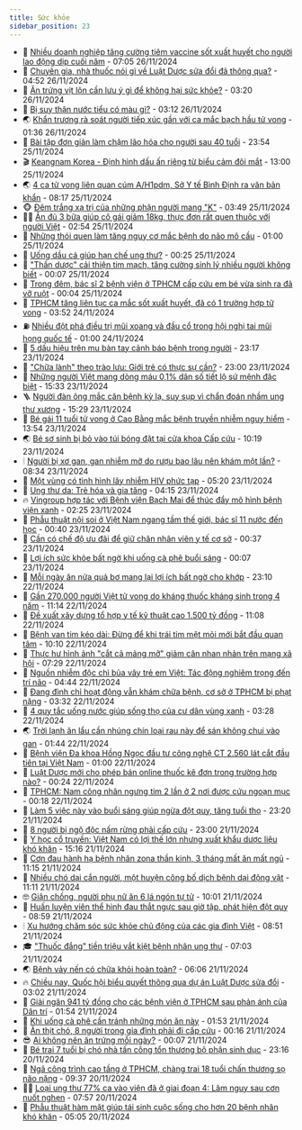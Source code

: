 ```yaml
---
title: Sức khỏe
sidebar_position: 23
---
```


<!-- dantri-suc-khoe:START -->
- 🤔 [Nhiều doanh nghiệp tăng cường tiêm vaccine sốt xuất huyết cho người lao động dịp cuối năm](https://dantri.com.vn/suc-khoe/nhieu-doanh-nghiep-tang-cuong-tiem-vaccine-sot-xuat-huyet-cho-nguoi-lao-dong-dip-cuoi-nam-20241126134445826.htm) - 07:05 26/11/2024
- 🚦 [Chuyên gia, nhà thuốc nói gì về Luật Dược sửa đổi đã thông qua?](https://dantri.com.vn/suc-khoe/chuyen-gia-nha-thuoc-noi-gi-ve-luat-duoc-sua-doi-da-thong-qua-20241126101255411.htm) - 04:52 26/11/2024
- 🤖 [Ăn trứng vịt lộn cần lưu ý gì để không hại sức khỏe?](https://dantri.com.vn/suc-khoe/an-trung-vit-lon-can-luu-y-gi-de-khong-hai-suc-khoe-20241125064857209.htm) - 03:20 26/11/2024
- 🐻 [Bị suy thận nước tiểu có màu gì?](https://dantri.com.vn/suc-khoe/bi-suy-than-nuoc-tieu-co-mau-gi-20241126073218066.htm) - 03:12 26/11/2024
- 🌏 [Khẩn trương rà soát người tiếp xúc gần với ca mắc bạch hầu tử vong](https://dantri.com.vn/suc-khoe/khan-truong-ra-soat-nguoi-tiep-xuc-gan-voi-ca-mac-bach-hau-tu-vong-20241126082303780.htm) - 01:36 26/11/2024
- 👺 [Bài tập đơn giản làm chậm lão hóa cho người sau 40 tuổi](https://dantri.com.vn/suc-khoe/bai-tap-don-gian-lam-cham-lao-hoa-cho-nguoi-sau-40-tuoi-20241125080731116.htm) - 23:54 25/11/2024
- 🎬 [Keangnam Korea - Định hình dấu ấn riêng từ biểu cảm đôi mắt](https://dantri.com.vn/suc-khoe/keangnam-korea-dinh-hinh-dau-an-rieng-tu-bieu-cam-doi-mat-20241125140200660.htm) - 13:00 25/11/2024
- 🌏 [4 ca tử vong liên quan cúm A/H1pdm, Sở Y tế Bình Định ra văn bản khẩn](https://dantri.com.vn/suc-khoe/4-ca-tu-vong-lien-quan-cum-ah1pdm-so-y-te-binh-dinh-ra-van-ban-khan-20241125145915738.htm) - 08:17 25/11/2024
- 🐵 [Đêm trắng xạ trị của những phận người mang &quot;K&quot;](https://dantri.com.vn/suc-khoe/dem-trang-xa-tri-cua-nhung-phan-nguoi-mang-k-20241031175346616.htm) - 03:49 25/11/2024
- 👨‍🏫 [Ăn đủ 3 bữa giúp cô gái giảm 18kg, thực đơn rất quen thuộc với người Việt](https://dantri.com.vn/suc-khoe/an-du-3-bua-giup-co-gai-giam-18kg-thuc-don-rat-quen-thuoc-voi-nguoi-viet-20241125074538836.htm) - 02:54 25/11/2024
- 🤗 [Những thói quen làm tăng nguy cơ mắc bệnh do não mô cầu](https://dantri.com.vn/suc-khoe/nhung-thoi-quen-lam-tang-nguy-co-mac-benh-do-nao-mo-cau-20241121210948653.htm) - 01:00 25/11/2024
- 🫶 [Uống dầu cá giúp hạn chế ung thư?](https://dantri.com.vn/suc-khoe/uong-dau-ca-giup-han-che-ung-thu-20241124111037708.htm) - 00:25 25/11/2024
- 🙉 [&quot;Thần dược&quot; cải thiện tim mạch, tăng cường sinh lý nhiều người không biết](https://dantri.com.vn/suc-khoe/than-duoc-cai-thien-tim-mach-tang-cuong-sinh-ly-nhieu-nguoi-khong-biet-20241113162530957.htm) - 00:07 25/11/2024
- 🦅 [Trong đêm, bác sĩ 2 bệnh viện ở TPHCM cấp cứu em bé vừa sinh ra đã vỡ ruột](https://dantri.com.vn/suc-khoe/trong-dem-bac-si-2-benh-vien-o-tphcm-cap-cuu-em-be-vua-sinh-ra-da-vo-ruot-20241124232123147.htm) - 00:04 25/11/2024
- 🐘 [TPHCM tăng liên tục ca mắc sốt xuất huyết, đã có 1 trường hợp tử vong](https://dantri.com.vn/suc-khoe/tphcm-tang-lien-tuc-ca-mac-sot-xuat-huyet-da-co-1-truong-hop-tu-vong-20241124105013875.htm) - 03:52 24/11/2024
- ⛽️ [Nhiều đột phá điều trị mũi xoang và đầu cổ trong hội nghị tai mũi họng quốc tế](https://dantri.com.vn/suc-khoe/nhieu-dot-pha-dieu-tri-mui-xoang-va-dau-co-trong-hoi-nghi-tai-mui-hong-quoc-te-20241123155125119.htm) - 01:00 24/11/2024
- 🤡 [5 dấu hiệu trên mu bàn tay cảnh báo bệnh trong người](https://dantri.com.vn/suc-khoe/5-dau-hieu-tren-mu-ban-tay-canh-bao-benh-trong-nguoi-20241120094203503.htm) - 23:17 23/11/2024
- 💼 [&quot;Chữa lành&quot; theo trào lưu: Giới trẻ có thực sự cần?](https://dantri.com.vn/suc-khoe/chua-lanh-theo-trao-luu-gioi-tre-co-thuc-su-can-20241123160651685.htm) - 23:00 23/11/2024
- 🤔 [Những người Việt mang dòng máu 0,1% dân số tiết lộ sứ mệnh đặc biệt](https://dantri.com.vn/suc-khoe/nhung-nguoi-viet-mang-dong-mau-01-dan-so-tiet-lo-su-menh-dac-biet-20241123131855872.htm) - 15:33 23/11/2024
- 🪜 [Người đàn ông mắc căn bệnh kỳ lạ, suy sụp vì chẩn đoán nhầm ung thư xương](https://dantri.com.vn/suc-khoe/nguoi-dan-ong-mac-can-benh-ky-la-suy-sup-vi-chan-doan-nham-ung-thu-xuong-20241123230203604.htm) - 15:29 23/11/2024
- 📝 [Bé gái 11 tuổi tử vong ở Cao Bằng mắc bệnh truyền nhiễm nguy hiểm](https://dantri.com.vn/suc-khoe/be-gai-11-tuoi-tu-vong-o-cao-bang-mac-benh-truyen-nhiem-nguy-hiem-20241123192801284.htm) - 13:54 23/11/2024
- 🌏 [Bé sơ sinh bị bỏ vào túi bóng đặt tại cửa khoa Cấp cứu](https://dantri.com.vn/suc-khoe/be-so-sinh-bi-bo-vao-tui-bong-dat-tai-cua-khoa-cap-cuu-20241123171200628.htm) - 10:19 23/11/2024
- 🕯 [Người bị xơ gan, gan nhiễm mỡ do rượu bao lâu nên khám một lần?](https://dantri.com.vn/suc-khoe/nguoi-bi-xo-gan-gan-nhiem-mo-do-ruou-bao-lau-nen-kham-mot-lan-20241123153421566.htm) - 08:34 23/11/2024
- 🦍 [Một vùng có tình hình lây nhiễm HIV phức tạp](https://dantri.com.vn/suc-khoe/mot-vung-co-tinh-hinh-lay-nhiem-hiv-phuc-tap-20241123084917320.htm) - 05:20 23/11/2024
- 🌈 [Ung thư da: Trẻ hóa và gia tăng](https://dantri.com.vn/suc-khoe/ung-thu-da-tre-hoa-va-gia-tang-20241123111426820.htm) - 04:15 23/11/2024
- 🔥 [Vingroup hợp tác với Bệnh viện Bạch Mai để thúc đẩy mô hình bệnh viện xanh](https://dantri.com.vn/suc-khoe/vingroup-hop-tac-voi-benh-vien-bach-mai-de-thuc-day-mo-hinh-benh-vien-xanh-20241123092505817.htm) - 02:25 23/11/2024
- 🌊 [Phẫu thuật nội soi ở Việt Nam ngang tầm thế giới, bác sĩ 11 nước đến học](https://dantri.com.vn/suc-khoe/phau-thuat-noi-soi-o-viet-nam-ngang-tam-the-gioi-bac-si-11-nuoc-den-hoc-20241123013947799.htm) - 00:40 23/11/2024
- 🚦 [Cần có chế độ ưu đãi để giữ chân nhân viên y tế cơ sở](https://dantri.com.vn/suc-khoe/can-co-che-do-uu-dai-de-giu-chan-nhan-vien-y-te-co-so-20241122213126242.htm) - 00:37 23/11/2024
- 🤖 [Lợi ích sức khỏe bất ngờ khi uống cà phê buổi sáng](https://dantri.com.vn/suc-khoe/loi-ich-suc-khoe-bat-ngo-khi-uong-ca-phe-buoi-sang-20241123065102915.htm) - 00:07 23/11/2024
- 🤡 [Mỗi ngày ăn nửa quả bơ mang lại lợi ích bất ngờ cho khớp](https://dantri.com.vn/suc-khoe/moi-ngay-an-nua-qua-bo-mang-lai-loi-ich-bat-ngo-cho-khop-20241122071904550.htm) - 23:10 22/11/2024
- 💂 [Gần 270.000 người Việt tử vong do kháng thuốc kháng sinh trong 4 năm](https://dantri.com.vn/suc-khoe/gan-270000-nguoi-viet-tu-vong-do-khang-thuoc-khang-sinh-trong-4-nam-20241122150349270.htm) - 11:14 22/11/2024
- 🦄 [Đề xuất xây dựng tổ hợp y tế kỹ thuật cao 1.500 tỷ đồng](https://dantri.com.vn/suc-khoe/de-xuat-xay-dung-to-hop-y-te-ky-thuat-cao-1500-ty-dong-20241122162822627.htm) - 11:08 22/11/2024
- 🧠 [Bệnh van tim kéo dài: Đừng để khi trái tim mệt mỏi mới bắt đầu quan tâm](https://dantri.com.vn/suc-khoe/benh-van-tim-keo-dai-dung-de-khi-trai-tim-met-moi-moi-bat-dau-quan-tam-20241122170955086.htm) - 10:10 22/11/2024
- 🤖 [Thực hư hình ảnh &quot;cắt cả mảng mỡ&quot; giảm cân nhan nhản trên mạng xã hội](https://dantri.com.vn/suc-khoe/thuc-hu-hinh-anh-cat-ca-mang-mo-giam-can-nhan-nhan-tren-mang-xa-hoi-20241122142701602.htm) - 07:29 22/11/2024
- 💼 [Nguồn nhiễm độc chì bủa vây trẻ em Việt: Tác động nghiêm trọng đến trí não](https://dantri.com.vn/suc-khoe/nguon-nhiem-doc-chi-bua-vay-tre-em-viet-tac-dong-nghiem-trong-den-tri-nao-20241122112917499.htm) - 04:44 22/11/2024
- 🧰 [Đang đình chỉ hoạt động vẫn khám chữa bệnh, cơ sở ở TPHCM bị phạt nặng](https://dantri.com.vn/suc-khoe/dang-dinh-chi-hoat-dong-van-kham-chua-benh-co-so-o-tphcm-bi-phat-nang-20241121115412184.htm) - 03:32 22/11/2024
- 🎉 [4 quy tắc uống nước giúp sống thọ của cư dân vùng xanh](https://dantri.com.vn/suc-khoe/4-quy-tac-uong-nuoc-giup-song-tho-cua-cu-dan-vung-xanh-20241121221159485.htm) - 03:28 22/11/2024
- 🌏 [Trời lạnh ăn lẩu cần nhúng chín loại rau này để sán không chui vào gan](https://dantri.com.vn/suc-khoe/troi-lanh-an-lau-can-nhung-chin-loai-rau-nay-de-san-khong-chui-vao-gan-20241122083348043.htm) - 01:44 22/11/2024
- 📝 [Bệnh viện Đa khoa Hồng Ngọc đầu tư công nghệ CT 2.560 lát cắt đầu tiên tại Việt Nam](https://dantri.com.vn/suc-khoe/benh-vien-da-khoa-hong-ngoc-dau-tu-cong-nghe-ct-2560-lat-cat-dau-tien-tai-viet-nam-20241121211500972.htm) - 01:00 22/11/2024
- 🧠 [Luật Dược mới cho phép bán online thuốc kê đơn trong trường hợp nào?](https://dantri.com.vn/suc-khoe/luat-duoc-moi-cho-phep-ban-online-thuoc-ke-don-trong-truong-hop-nao-20241121163324574.htm) - 00:24 22/11/2024
- 🚀 [TPHCM: Nam công nhân ngưng tim 2 lần ở 2 nơi được cứu ngoạn mục](https://dantri.com.vn/suc-khoe/tphcm-nam-cong-nhan-ngung-tim-2-lan-o-2-noi-duoc-cuu-ngoan-muc-20241121211722894.htm) - 00:18 22/11/2024
- 💯 [Làm 5 việc này vào buổi sáng giúp ngừa đột quỵ, tăng tuổi thọ](https://dantri.com.vn/suc-khoe/lam-5-viec-nay-vao-buoi-sang-giup-ngua-dot-quy-tang-tuoi-tho-20241121074739074.htm) - 23:20 21/11/2024
- 🫶 [8 người bị ngộ độc nấm rừng phải cấp cứu](https://dantri.com.vn/suc-khoe/8-nguoi-bi-ngo-doc-nam-rung-phai-cap-cuu-20241121214051229.htm) - 23:00 21/11/2024
- 👹 [Y học cổ truyền: Việt Nam có lợi thế lớn nhưng xuất khẩu dược liệu khó khăn](https://dantri.com.vn/suc-khoe/y-hoc-co-truyen-viet-nam-co-loi-the-lon-nhung-xuat-khau-duoc-lieu-kho-khan-20241121163405611.htm) - 15:16 21/11/2024
- 🤩 [Cơn đau hành hạ bệnh nhân zona thần kinh, 3 tháng mất ăn mất ngủ](https://dantri.com.vn/suc-khoe/con-dau-hanh-ha-benh-nhan-zona-than-kinh-3-thang-mat-an-mat-ngu-20241121174215624.htm) - 11:15 21/11/2024
- 🌊 [Nhiều chó dại cắn người, một huyện công bố dịch bệnh dại động vật](https://dantri.com.vn/suc-khoe/nhieu-cho-dai-can-nguoi-mot-huyen-cong-bo-dich-benh-dai-dong-vat-20241121180352166.htm) - 11:11 21/11/2024
- 🤓 [Giận chồng, người phụ nữ ăn 6 lá ngón tự tử](https://dantri.com.vn/suc-khoe/gian-chong-nguoi-phu-nu-an-6-la-ngon-tu-tu-20241121154354690.htm) - 10:01 21/11/2024
- 🌝 [Huấn luyện viên thể hình đau thắt ngực sau giờ tập, phát hiện đột quỵ](https://dantri.com.vn/suc-khoe/huan-luyen-vien-the-hinh-dau-that-nguc-sau-gio-tap-phat-hien-dot-quy-20241121155015015.htm) - 08:59 21/11/2024
- 🕯 [Xu hướng chăm sóc sức khỏe chủ động của các gia đình Việt](https://dantri.com.vn/suc-khoe/xu-huong-cham-soc-suc-khoe-chu-dong-cua-cac-gia-dinh-viet-20241121153810839.htm) - 08:51 21/11/2024
- 🎓 [&quot;Thuốc đắng&quot; tiền triệu vắt kiệt bệnh nhân ung thư](https://dantri.com.vn/suc-khoe/thuoc-dang-tien-trieu-vat-kiet-benh-nhan-ung-thu-20241029183603903.htm) - 07:03 21/11/2024
- 🌏 [Bệnh vảy nến có chữa khỏi hoàn toàn?](https://dantri.com.vn/suc-khoe/benh-vay-nen-co-chua-khoi-hoan-toan-20241121130608501.htm) - 06:06 21/11/2024
- 🔥 [Chiều nay, Quốc hội biểu quyết thông qua dự án Luật Dược sửa đổi](https://dantri.com.vn/suc-khoe/chieu-nay-quoc-hoi-bieu-quyet-thong-qua-du-an-luat-duoc-sua-doi-20241121095448292.htm) - 03:02 21/11/2024
- 📝 [Giải ngân 941 tỷ đồng cho các bệnh viện ở TPHCM sau phản ánh của Dân trí](https://dantri.com.vn/suc-khoe/giai-ngan-941-ty-dong-cho-cac-benh-vien-o-tphcm-sau-phan-anh-cua-dan-tri-20241120134303853.htm) - 01:54 21/11/2024
- 🧠 [Khi uống cà phê cần tránh những món ăn này](https://dantri.com.vn/suc-khoe/khi-uong-ca-phe-can-tranh-nhung-mon-an-nay-20241121082614587.htm) - 01:53 21/11/2024
- 🦅 [Ăn thịt chó, 8 người trong gia đình phải đi cấp cứu](https://dantri.com.vn/suc-khoe/an-thit-cho-8-nguoi-trong-gia-dinh-phai-di-cap-cuu-20241120202606606.htm) - 00:16 21/11/2024
- 😎 [Ai không nên ăn trứng mỗi ngày?](https://dantri.com.vn/suc-khoe/ai-khong-nen-an-trung-moi-ngay-20241120203227534.htm) - 00:07 21/11/2024
- 🎉 [Bé trai 7 tuổi bị chó nhà tấn công tổn thương bộ phận sinh dục](https://dantri.com.vn/suc-khoe/be-trai-7-tuoi-bi-cho-nha-tan-cong-ton-thuong-bo-phan-sinh-duc-20241120164858324.htm) - 23:16 20/11/2024
- 🫣 [Ngã công trình cao tầng ở TPHCM, chàng trai 18 tuổi chấn thương sọ não nặng](https://dantri.com.vn/suc-khoe/nga-cong-trinh-cao-tang-o-tphcm-chang-trai-18-tuoi-chan-thuong-so-nao-nang-20241120160432835.htm) - 09:37 20/11/2024
- 🧑‍🏫 [Loại ung thư 77% ca vào viện đã ở giai đoạn 4: Lâm nguy sau cơn nuốt nghẹn](https://dantri.com.vn/suc-khoe/loai-ung-thu-77-ca-vao-vien-da-o-giai-doan-4-lam-nguy-sau-con-nuot-nghen-20241120090241148.htm) - 07:57 20/11/2024
- 🥷 [Phẫu thuật hàm mặt giúp tái sinh cuộc sống cho hơn 20 bệnh nhân khó khăn](https://dantri.com.vn/suc-khoe/phau-thuat-ham-mat-giup-tai-sinh-cuoc-song-cho-hon-20-benh-nhan-kho-khan-20241120113826967.htm) - 05:05 20/11/2024<!-- dantri-suc-khoe:END -->
